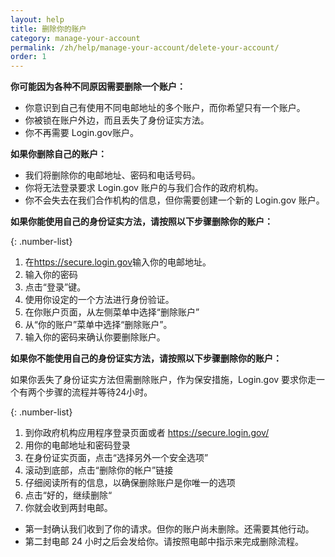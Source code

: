 ```yaml
---
layout: help
title: 删除你的账户
category: manage-your-account
permalink: /zh/help/manage-your-account/delete-your-account/
order: 1
---
```

**你可能因为各种不同原因需要删除一个账户：**

* 你意识到自己有使用不同电邮地址的多个账户，而你希望只有一个账户。
* 你被锁在账户外边，而且丢失了身份证实方法。
* 你不再需要 Login.gov账户。

**如果你删除自己的账户：**

* 我们将删除你的电邮地址、密码和电话号码。
* 你将无法登录要求 Login.gov 账户的与我们合作的政府机构。
* 你不会失去在我们合作机构的信息，但你需要创建一个新的 Login.gov 账户。

**如果你能使用自己的身份证实方法，请按照以下步骤删除你的账户：**

{: .number-list}

1. 在<https://secure.login.gov>输入你的电邮地址。
2. 输入你的密码
3. 点击“登录”键。
4. 使用你设定的一个方法进行身份验证。
5. 在你账户页面，从左侧菜单中选择“删除账户”
6. 从“你的账户”菜单中选择“删除账户”。
7. 输入你的密码来确认你要删除账户。

**如果你不能使用自己的身份证实方法，请按照以下步骤删除你的账户：**

如果你丢失了身份证实方法但需删除账户，作为保安措施，Login.gov 要求你走一个有两个步骤的流程并等待24小时。

{: .number-list}

1. 到你政府机构应用程序登录页面或者 <https://secure.login.gov/>
2. 用你的电邮地址和密码登录
3. 在身份证实页面，点击“选择另外一个安全选项”
4. 滚动到底部，点击“删除你的帐户”链接
5. 仔细阅读所有的信息，以确保删除账户是你唯一的选项
6. 点击“好的，继续删除“
7. 你就会收到两封电邮。
* 第一封确认我们收到了你的请求。但你的账户尚未删除。还需要其他行动。
* 第二封电邮 24 小时之后会发给你。请按照电邮中指示来完成删除流程。
